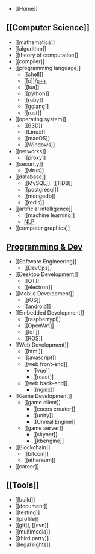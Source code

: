 - [[Home]]


## [[Computer Science]]
- [[mathematics]]
- [[algorithm]]
- [[theory of computation]]
- [[compiler]]
- [[programming language]]
  - [[shell]]
  - [[c]]/[c++](cpp)
  - [[lua]]
  - [[python]]
  - [[ruby]]
  - [[golang]]
  - [[rust]]
- [[operating system]]
  - [[BSD]]
  - [[Linux]]
  - [[macOS]]
  - [[Windows]]
- [[networks]]
  - [[proxy]]
- [[security]]
  - [[virus]]
- [[database]]
  - [[MySQL]], [[TiDB]]
  - [[postgresql]]
  - [[mongodb]]
  - [[redis]]
- [[artificial intelligence]]
  - [[machine learning]]
  - [NLP](natural-language-processing)
- [[computer graphics]]


## [Programming & Dev](programming-and-development)
- [[Software Engineering]]
  - [[DevOps]]
- [[Desktop Development]]
  - [[QT]]
  - [[electron]]
- [[Mobile Development]]
  - [[iOS]]
  - [[android]]
- [[Embedded Development]]
  - [[raspberrypi]]
  - [[OpenWrt]]
  - [[IoT]]
  - [[ROS]]
- [[Web Development]]
  - [[html]]
  - [[javascript]]
  - [[web front-end]]
    - [[vue]]
    - [[react]]
  - [[web back-end]]
    - [[nginx]]
- [[Game Development]]
  - [[game client]]
    - [[cocos creator]]
    - [[unity]]
    - [[Unreal Engine]]
  - [[game server]]
    - [[skynet]]
    - [[kbengine]]
- [[Blockchain]]
  - [[bitcoin]]
  - [[ethereum]]
- [[career]]


## [[Tools]]
- [[build]]
- [[document]]
- [[testing]]
- [[profile]]
- [[git]], [[svn]]
- [[multimedia]]
- [[third party]]
- [[legal rights]]

